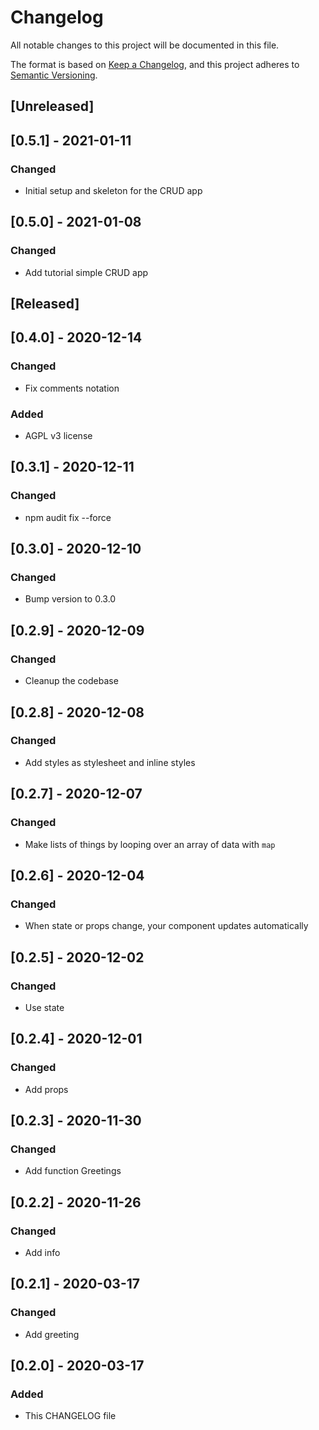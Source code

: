 # Changelog
All notable changes to this project will be documented in this file.

The format is based on [Keep a Changelog](https://keepachangelog.com/en/1.0.0/),
and this project adheres to [Semantic Versioning](https://semver.org/spec/v2.0.0.html).

## [Unreleased]

## [0.5.1] - 2021-01-11
### Changed
- Initial setup and skeleton for the CRUD app

## [0.5.0] - 2021-01-08
### Changed
- Add tutorial simple CRUD app 

## [Released]

## [0.4.0] - 2020-12-14
### Changed
- Fix comments notation 
### Added
- AGPL v3 license

## [0.3.1] - 2020-12-11
### Changed
- npm audit fix --force

## [0.3.0] - 2020-12-10
### Changed
- Bump version to 0.3.0

## [0.2.9] - 2020-12-09
### Changed
- Cleanup the codebase

## [0.2.8] - 2020-12-08
### Changed
- Add styles as stylesheet and inline styles

## [0.2.7] - 2020-12-07
### Changed
- Make lists of things by looping over an array of data with `map`

## [0.2.6] - 2020-12-04
### Changed
- When state or props change, your component updates automatically

## [0.2.5] - 2020-12-02
### Changed
- Use state

## [0.2.4] - 2020-12-01
### Changed
- Add props

## [0.2.3] - 2020-11-30
### Changed
- Add function Greetings

## [0.2.2] - 2020-11-26
### Changed
- Add info 

## [0.2.1] - 2020-03-17
### Changed
- Add greeting

## [0.2.0] - 2020-03-17
### Added
- This CHANGELOG file 
